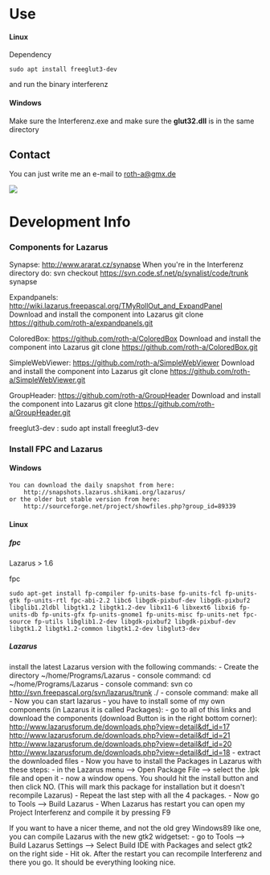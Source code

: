 # Use

#### Linux
Dependency
```
sudo apt install freeglut3-dev  
```
and run the binary interferenz

#### Windows 
Make sure the Interferenz.exe and make sure the **glut32.dll** is in the same directory


## Contact

You can just write me an e-mail to roth-a@gmx.de  

![](/media/alexander/hdd/Daten/Programmieren/meine/Interferenz/screenshot.jpg)


# Development  Info

### Components for Lazarus

Synapse:  http://www.ararat.cz/synapse
  When you're in the Interferenz directory do:
  svn checkout https://svn.code.sf.net/p/synalist/code/trunk synapse

Expandpanels:   http://wiki.lazarus.freepascal.org/TMyRollOut_and_ExpandPanel  
  Download and install the component into Lazarus
  git clone https://github.com/roth-a/expandpanels.git

ColoredBox:  https://github.com/roth-a/ColoredBox  Download and install the component into Lazarus
  git clone https://github.com/roth-a/ColoredBox.git

SimpleWebViewer: https://github.com/roth-a/SimpleWebViewer Download and install the component into Lazarus
	  git clone https://github.com/roth-a/SimpleWebViewer.git
      
GroupHeader:  https://github.com/roth-a/GroupHeader    Download and install the component into Lazarus
	  git clone https://github.com/roth-a/GroupHeader.git

freeglut3-dev  :  sudo apt install freeglut3-dev



### Install FPC and Lazarus 

#### Windows 
	You can download the daily snapshot from here:
		http://snapshots.lazarus.shikami.org/lazarus/
	or the older but stable version from here:
		http://sourceforge.net/project/showfiles.php?group_id=89339

#### Linux 

##### fpc

Lazarus  > 1.6

fpc

```
sudo apt-get install fp-compiler fp-units-base fp-units-fcl fp-units-gtk fp-units-rtl fpc-abi-2.2 libc6 libgdk-pixbuf-dev libgdk-pixbuf2 libglib1.2ldbl libgtk1.2 libgtk1.2-dev libx11-6 libxext6 libxi6 fp-units-db fp-units-gfx fp-units-gnome1 fp-units-misc fp-units-net fpc-source fp-utils libglib1.2-dev libgdk-pixbuf2 libgdk-pixbuf-dev libgtk1.2 libgtk1.2-common libgtk1.2-dev libglut3-dev
```


##### Lazarus

install the latest Lazarus version with the following commands:
	- Create the directory ~/home/Programs/Lazarus
	- console command: cd ~/home/Programs/Lazarus
	- console command: svn co http://svn.freepascal.org/svn/lazarus/trunk ./
	- console command: make all
	- Now you can start lazarus
	- you have to install some of my own components (in Lazarus it is called Packages):
	- go to all of this links and download the components (download Button is in the right bottom corner):
http://www.lazarusforum.de/downloads.php?view=detail&df_id=17
http://www.lazarusforum.de/downloads.php?view=detail&df_id=21
http://www.lazarusforum.de/downloads.php?view=detail&df_id=20
http://www.lazarusforum.de/downloads.php?view=detail&df_id=18
	- extract the downloaded files
	- Now you have to install the Packages in Lazarus with these steps:
	- in the Lazarus menu --> Open Package File --> select the .lpk file and open it
	- now a window opens. You should hit the install button and then click NO. (This will mark this package for installation but it doesn't recompile Lazarus)
	- Repeat the last step with all the 4 packages.
	- Now go to Tools --> Build Lazarus
	- When Lazarus has restart you can open my Project Interferenz and compile it by pressing F9

If you want to have a nicer theme, and not the old grey Windows89 like one, you can compile Lazarus with the new gtk2 widgetset:
	- go to Tools --> Build Lazarus Settings --> Select Build IDE with Packages and select gtk2 on the right side
	- Hit ok. After the restart you can recompile Interferenz and there you go. It should be everything looking nice.

	
